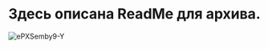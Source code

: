 # Здесь описана ReadMe для архива.
![ePXSemby9-Y](https://github.com/user-attachments/assets/4ad3ca04-0085-45ad-a097-bfbb8b3b949b)
